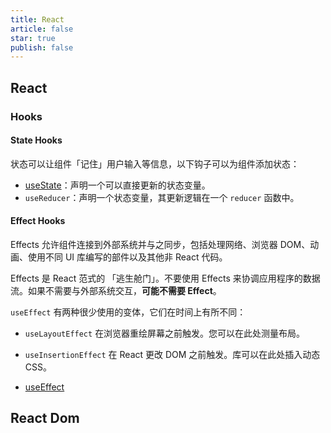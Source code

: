 ```yaml
---
title: React
article: false
star: true
publish: false
---
```


## React

### Hooks

#### State Hooks

状态可以让组件「记住」用户输入等信息，以下钩子可以为组件添加状态：

- [useState](./01-useState.md)：声明一个可以直接更新的状态变量。
- `useReducer`：声明一个状态变量，其更新逻辑在一个 `reducer` 函数中。

#### Effect Hooks

Effects 允许组件连接到外部系统并与之同步，包括处理网络、浏览器 DOM、动画、使用不同 UI 库编写的部件以及其他非 React 代码。

Effects 是 React 范式的 「逃生舱门」。不要使用 Effects 来协调应用程序的数据流。如果不需要与外部系统交互，**可能不需要 Effect**。

`useEffect` 有两种很少使用的变体，它们在时间上有所不同：

- `useLayoutEffect` 在浏览器重绘屏幕之前触发。您可以在此处测量布局。
- `useInsertionEffect` 在 React 更改 DOM 之前触发。库可以在此处插入动态 CSS。

- [useEffect](./02-useEffect.md)

## React Dom
